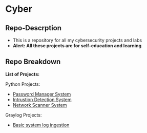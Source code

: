 # Cyber

## Repo-Descrption
- This is a repository for all my cybersecurity projects and labs 
- **Alert: All these projects are for self-education and learning**

## Repo Breakdown 
**List of Projects:**

Python Projects:
  - [Password Manager System](https://github.com/ok3tty/Cyber/tree/main/cyberenv/Python/PasswordManager)
  - [Intrustion Detection System](https://github.com/ok3tty/Cyber/tree/main/cyberenv/Python/IDS)
  - [Network Scanner System](https://github.com/ok3tty/Cyber/tree/main/cyberenv/Python/Network)

Graylog Projects:
  - [Basic system log ingestion](https://github.com/ok3tty/Cyber/Graylog)
